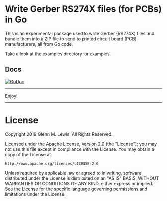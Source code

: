 # Write Gerber RS274X files (for PCBs) in Go

This is an experimental package used to write Gerber (RS274X) files
and bundle them into a ZIP file to send to printed circuit board (PCB)
manufacturers, all from Go code.

Take a look at the examples directory for examples.


## Docs

[![GoDoc](https://godoc.org/github.com/gmlewis/go-gerber/gerber?status.svg)](https://godoc.org/github.com/gmlewis/go-gerber/gerber)

----------------------------------------------------------------------

Enjoy!

----------------------------------------------------------------------

# License

Copyright 2019 Glenn M. Lewis. All Rights Reserved.

Licensed under the Apache License, Version 2.0 (the "License");
you may not use this file except in compliance with the License.
You may obtain a copy of the License at

    http://www.apache.org/licenses/LICENSE-2.0

Unless required by applicable law or agreed to in writing, software
distributed under the License is distributed on an "AS IS" BASIS,
WITHOUT WARRANTIES OR CONDITIONS OF ANY KIND, either express or implied.
See the License for the specific language governing permissions and
limitations under the License.
